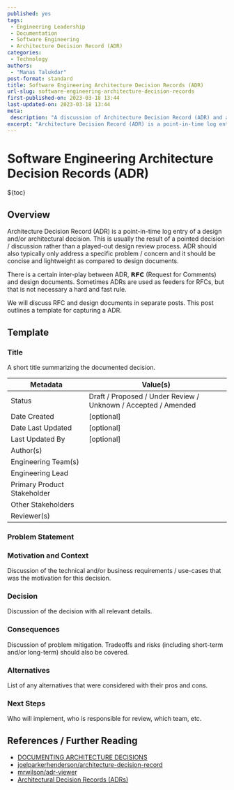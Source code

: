 ```yaml
---
published: yes
tags:
 - Engineering Leadership
 - Documentation
 - Software Engineering
 - Architecture Decision Record (ADR)
categories:
 - Technology
authors:
 - "Manas Talukdar"
post-format: standard
title: Software Engineering Architecture Decision Records (ADR)
url-slug: software-engineering-architecture-decision-records
first-published-on: 2023-03-18 13:44
last-updated-on: 2023-03-18 13:44
meta:
 description: "A discussion of Architecture Decision Record (ADR) and a proposed template."
excerpt: "Architecture Decision Record (ADR) is a point-in-time log entry of a design and/or architectural decision. This is usually the result of..."
---
```


# Software Engineering Architecture Decision Records (ADR)

${toc}

## Overview

Architecture Decision Record (ADR) is a point-in-time log entry of a design and/or architectural decision. This is usually the result of a pointed decision / discussion rather than a played-out design review process. ADR should also typically only address a specific problem / concern and it should be concise and lightweight as compared to design documents.

There is a certain inter-play between ADR, 𝗥𝗙𝗖 (Request for Comments) and design documents. Sometimes ADRs are used as feeders for RFCs, but that is not necessary a hard and fast rule.

We will discuss RFC and design documents in separate posts. This post outlines a template for capturing a ADR.

## Template

### Title

A short title summarizing the documented decision.

| Metadata                    | Value(s)                                                       |
| --------------------------- | -------------------------------------------------------------- |
| Status                      | Draft / Proposed / Under Review / Unknown / Accepted / Amended |
| Date Created                | [optional]                                                     |
| Date Last Updated           | [optional]                                                     |
| Last Updated By             | [optional]                                                     |
| Author(s)                   |                                                                |
| Engineering Team(s)         |                                                                |
| Engineering Lead            |                                                                |
| Primary Product Stakeholder |                                                                |
| Other Stakeholders          |                                                                |
| Reviewer(s)                 |                                                                |

### Problem Statement

### Motivation and Context

Discussion of the technical and/or business requirements / use-cases that was the motivation for this decision.

### Decision

Discussion of the decision with all relevant details.

### Consequences

Discussion of problem mitigation. Tradeoffs and risks (including short-term and/or long-term) should also be covered.

### Alternatives

List of any alternatives that were considered with their pros and cons.

### Next Steps

Who will implement, who is responsible for review, which team, etc.

## References / Further Reading

- [DOCUMENTING ARCHITECTURE DECISIONS](https://cognitect.com/blog/2011/11/15/documenting-architecture-decisions)
- [joelparkerhenderson/architecture-decision-record](https://github.com/joelparkerhenderson/architecture-decision-record)
- [mrwilson/adr-viewer](https://github.com/mrwilson/adr-viewer)
- [Architectural Decision Records (ADRs)](https://adr.github.io)
